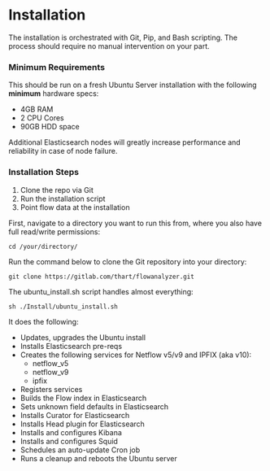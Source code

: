 # Installation

The installation is orchestrated with Git, Pip, and Bash scripting. The process should require no manual intervention on your part.

### Minimum Requirements

This should be run on a fresh Ubuntu Server installation with the following **minimum** hardware specs:

- 4GB RAM
- 2 CPU Cores
- 90GB HDD space

Additional Elasticsearch nodes will greatly increase performance and reliability in case of node failure.

### Installation Steps

1. Clone the repo via Git
2. Run the installation script
3. Point flow data at the installation

First, navigate to a directory you want to run this from, where you also have full read/write permissions:

```
cd /your/directory/
```

Run the command below to clone the Git repository into your directory:

```
git clone https://gitlab.com/thart/flowanalyzer.git
```

The ubuntu_install.sh script handles almost everything:

```
sh ./Install/ubuntu_install.sh
```

It does the following:

- Updates, upgrades the Ubuntu install
- Installs Elasticsearch pre-reqs
- Creates the following services for Netflow v5/v9 and IPFIX (aka v10):
  - netflow_v5
  - netflow_v9
  - ipfix
- Registers services
- Builds the Flow index in Elasticsearch
- Sets unknown field defaults in Elasticsearch
- Installs Curator for Elasticsearch
- Installs Head plugin for Elasticsearch
- Installs and configures Kibana
- Installs and configures Squid
- Schedules an auto-update Cron job
- Runs a cleanup and reboots the Ubuntu server